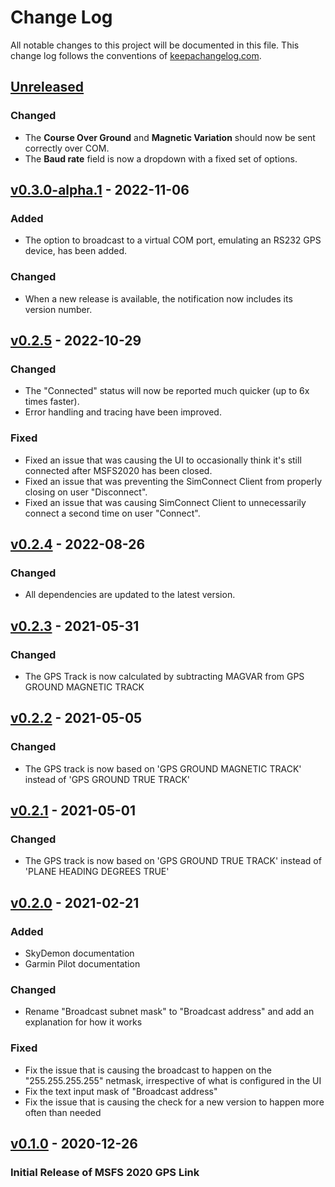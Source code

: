 # Change Log

All notable changes to this project will be documented in this
file. This change log follows the conventions of
[keepachangelog.com](http://keepachangelog.com/).

## [Unreleased]

### Changed

- The **Course Over Ground** and **Magnetic Variation** should now be sent correctly over COM.
- The **Baud rate** field is now a dropdown with a fixed set of options.

## [v0.3.0-alpha.1] - 2022-11-06

### Added

- The option to broadcast to a virtual COM port, emulating an RS232 GPS device, has been added.

### Changed

- When a new release is available, the notification now includes its version number.

## [v0.2.5] - 2022-10-29

### Changed

- The "Connected" status will now be reported much quicker (up to 6x times faster).
- Error handling and tracing have been improved.

### Fixed

- Fixed an issue that was causing the UI to occasionally think it's still connected after MSFS2020 has been closed.
- Fixed an issue that was preventing the SimConnect Client from properly closing on user "Disconnect".
- Fixed an issue that was causing SimConnect Client to unnecessarily connect a second time on user "Connect".

## [v0.2.4] - 2022-08-26

### Changed

- All dependencies are updated to the latest version.

## [v0.2.3] - 2021-05-31

### Changed

- The GPS Track is now calculated by subtracting MAGVAR from GPS GROUND MAGNETIC TRACK

## [v0.2.2] - 2021-05-05

### Changed

- The GPS track is now based on 'GPS GROUND MAGNETIC TRACK' instead of 'GPS GROUND TRUE TRACK'

## [v0.2.1] - 2021-05-01

### Changed

- The GPS track is now based on 'GPS GROUND TRUE TRACK' instead of 'PLANE HEADING DEGREES TRUE'

## [v0.2.0] - 2021-02-21

### Added

- SkyDemon documentation
- Garmin Pilot documentation

### Changed

- Rename "Broadcast subnet mask" to "Broadcast address" and add an explanation for how it works

### Fixed

- Fix the issue that is causing the broadcast to happen on the "255.255.255.255" netmask, irrespective of what is configured in the UI
- Fix the text input mask of "Broadcast address"
- Fix the issue that is causing the check for a new version to happen more often than needed

## [v0.1.0] - 2020-12-26

### Initial Release of MSFS 2020 GPS Link

[unreleased]: https://github.com/mihai-dinculescu/msfs-2020-gps-link
[v0.3.0-alpha.1]: https://github.com/mihai-dinculescu/msfs-2020-gps-link/tree/v0.3.0-alpha.1
[v0.2.5]: https://github.com/mihai-dinculescu/msfs-2020-gps-link/tree/v0.2.5
[v0.2.4]: https://github.com/mihai-dinculescu/msfs-2020-gps-link/tree/v0.2.4
[v0.2.3]: https://github.com/mihai-dinculescu/msfs-2020-gps-link/tree/v0.2.3
[v0.2.2]: https://github.com/mihai-dinculescu/msfs-2020-gps-link/tree/v0.2.2
[v0.2.1]: https://github.com/mihai-dinculescu/msfs-2020-gps-link/tree/v0.2.1
[v0.2.0]: https://github.com/mihai-dinculescu/msfs-2020-gps-link/tree/v0.2.0
[v0.1.0]: https://github.com/mihai-dinculescu/msfs-2020-gps-link/tree/v0.1.0
